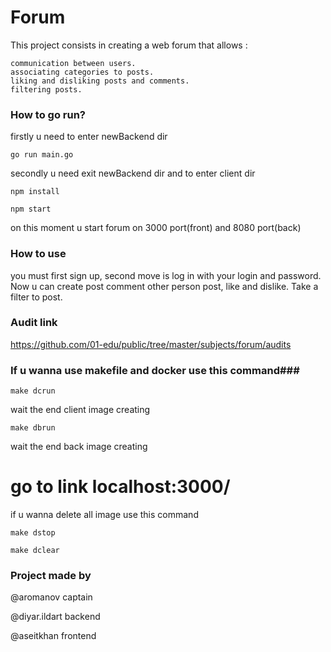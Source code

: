 # Forum #

This project consists in creating a web forum that allows :

    communication between users.
    associating categories to posts.
    liking and disliking posts and comments.
    filtering posts.

### How to go run? ####

firstly u need to enter newBackend dir
```
go run main.go
```
secondly u need exit newBackend dir and to enter client dir
```
npm install
```
```
npm start
```
on this moment u start forum on 3000 port(front) and 8080 port(back)

### How to use ###

you must first sign up, second move is log in with your login and password. Now u can create post comment other person post, like and dislike. Take a filter to post.

### Audit link ###

https://github.com/01-edu/public/tree/master/subjects/forum/audits


### If u wanna use makefile and docker use this command###
```
make dcrun
```
wait the end client image creating
```
make dbrun
```
wait the end back image creating

# go to link localhost:3000/ #

if u wanna delete all image use this command
```
make dstop
```


```
make dclear
```


### Project made by ###
@aromanov captain

@diyar.ildart backend

@aseitkhan frontend


